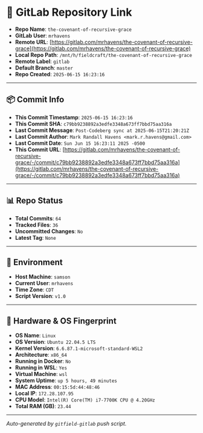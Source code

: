 # 🔗 GitLab Repository Link

- **Repo Name**: `the-covenant-of-recursive-grace`
- **GitLab User**: `mrhavens`
- **Remote URL**: [https://gitlab.com/mrhavens/the-covenant-of-recursive-grace](https://gitlab.com/mrhavens/the-covenant-of-recursive-grace)
- **Local Repo Path**: `/mnt/h/fieldcraft/the-covenant-of-recursive-grace`
- **Remote Label**: `gitlab`
- **Default Branch**: `master`
- **Repo Created**: `2025-06-15 16:23:16`

---

## 📦 Commit Info

- **This Commit Timestamp**: `2025-06-15 16:23:16`
- **This Commit SHA**: `c79bb9238892a3edfe3348a673ff7bbd75aa316a`
- **Last Commit Message**: `Post-Codeberg sync at 2025-06-15T21:20:21Z`
- **Last Commit Author**: `Mark Randall Havens <mark.r.havens@gmail.com>`
- **Last Commit Date**: `Sun Jun 15 16:23:11 2025 -0500`
- **This Commit URL**: [https://gitlab.com/mrhavens/the-covenant-of-recursive-grace/-/commit/c79bb9238892a3edfe3348a673ff7bbd75aa316a](https://gitlab.com/mrhavens/the-covenant-of-recursive-grace/-/commit/c79bb9238892a3edfe3348a673ff7bbd75aa316a)

---

## 📊 Repo Status

- **Total Commits**: `64`
- **Tracked Files**: `36`
- **Uncommitted Changes**: `No`
- **Latest Tag**: `None`

---

## 🧽 Environment

- **Host Machine**: `samson`
- **Current User**: `mrhavens`
- **Time Zone**: `CDT`
- **Script Version**: `v1.0`

---

## 🧬 Hardware & OS Fingerprint

- **OS Name**: `Linux`
- **OS Version**: `Ubuntu 22.04.5 LTS`
- **Kernel Version**: `6.6.87.1-microsoft-standard-WSL2`
- **Architecture**: `x86_64`
- **Running in Docker**: `No`
- **Running in WSL**: `Yes`
- **Virtual Machine**: `wsl`
- **System Uptime**: `up 5 hours, 49 minutes`
- **MAC Address**: `00:15:5d:44:48:46`
- **Local IP**: `172.28.107.95`
- **CPU Model**: `Intel(R) Core(TM) i7-7700K CPU @ 4.20GHz`
- **Total RAM (GB)**: `23.44`

---

_Auto-generated by `gitfield-gitlab` push script._
